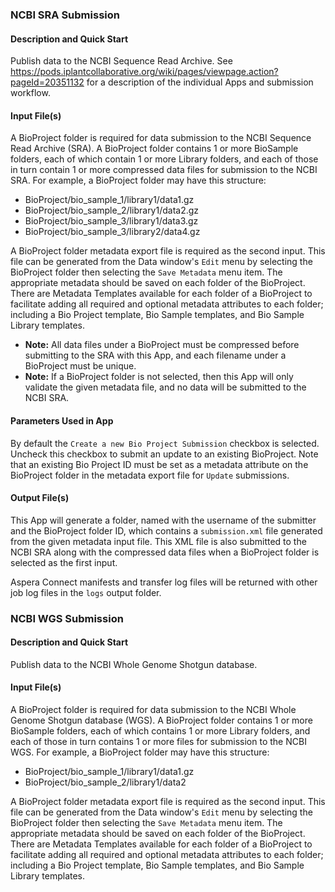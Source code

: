 ### NCBI SRA Submission

#### Description and Quick Start

Publish data to the NCBI Sequence Read Archive.  See
https://pods.iplantcollaborative.org/wiki/pages/viewpage.action?pageId=20351132 for a description of the individual Apps
and submission workflow.

#### Input File(s)

A BioProject folder is required for data submission to the NCBI Sequence Read Archive (SRA).  A BioProject folder
contains 1 or more BioSample folders, each of which contain 1 or more Library folders, and each of those in turn contain
1 or more compressed data files for submission to the NCBI SRA.  For example, a BioProject folder may have this
structure:

* BioProject/bio_sample_1/library1/data1.gz
* BioProject/bio_sample_2/library1/data2.gz
* BioProject/bio_sample_3/library1/data3.gz
* BioProject/bio_sample_3/library2/data4.gz

A BioProject folder metadata export file is required as the second input.  This file can be generated from the Data
window's `Edit` menu by selecting the BioProject folder then selecting the `Save Metadata` menu item.  The appropriate
metadata should be saved on each folder of the BioProject.  There are Metadata Templates available for each folder of a
BioProject to facilitate adding all required and optional metadata attributes to each folder; including a Bio Project
template, Bio Sample templates, and Bio Sample Library templates.

* **Note:** All data files under a BioProject must be compressed before submitting to the SRA with this App, and each
            filename under a BioProject must be unique.
* **Note:** If a BioProject folder is not selected, then this App will only validate the given metadata file, and no
            data will be submitted to the NCBI SRA.

#### Parameters Used in App

By default the `Create a new Bio Project Submission` checkbox is selected.  Uncheck this checkbox to submit an update to
an existing BioProject.  Note that an existing Bio Project ID must be set as a metadata attribute on the BioProject
folder in the metadata export file for `Update` submissions.

#### Output File(s)

This App will generate a folder, named with the username of the submitter and the BioProject folder ID, which contains a
`submission.xml` file generated from the given metadata input file.  This XML file is also submitted to the NCBI SRA
along with the compressed data files when a BioProject folder is selected as the first input.

Aspera Connect manifests and transfer log files will be returned with other job log files in the `logs` output folder.

### NCBI WGS Submission

#### Description and Quick Start

Publish data to the NCBI Whole Genome Shotgun database. <!-- TODO: add link to wiki page. -->

#### Input File(s)

A BioProject folder is required for data submission to the NCBI Whole Genome Shotgun database (WGS).  A BioProject
folder contains 1 or more BioSample folders, each of which contains 1 or more Library folders, and each of those in turn
contains 1 or more files for submission to the NCBI WGS.  For example, a BioProject folder may have this structure:

* BioProject/bio_sample_1/library1/data1.gz
* BioProject/bio_sample_2/library1/data2

A BioProject folder metadata export file is required as the second input.  This file can be generated from the Data
window's `Edit` menu by selecting the BioProject folder then selecting the `Save Metadata` menu item.  The appropriate
metadata should be saved on each folder of the BioProject.  There are Metadata Templates available for each folder of a
BioProject to facilitate adding all required and optional metadata attributes to each folder; including a Bio Project
template, Bio Sample templates, and Bio Sample Library templates.

